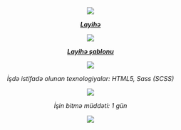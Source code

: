 <div align="center">

<img src="https://user-images.githubusercontent.com/73097560/115834477-dbab4500-a447-11eb-908a-139a6edaec5c.gif">

**_[Layihə](https://isbendiyarovanezrin.github.io/TrafalgarLandingPage.github.io/)_** <br>

<img src="https://user-images.githubusercontent.com/73097560/115834477-dbab4500-a447-11eb-908a-139a6edaec5c.gif">

**_[Layihə şablonu](https://www.figma.com/proto/EWmzcVkd7qbP5Nf7iMvuqP/Trafalgar-Landing-Page?node-id=1%3A2&scaling=scale-down-width&page-id=0%3A1)_** <br>

<img src="https://user-images.githubusercontent.com/73097560/115834477-dbab4500-a447-11eb-908a-139a6edaec5c.gif">

_İşdə istifadə olunan texnologiyalar: HTML5, Sass (SCSS)_ <br>

<img src="https://user-images.githubusercontent.com/73097560/115834477-dbab4500-a447-11eb-908a-139a6edaec5c.gif">

_İşin bitmə müddəti: 1 gün_

<img src="https://user-images.githubusercontent.com/73097560/115834477-dbab4500-a447-11eb-908a-139a6edaec5c.gif">

<div>
